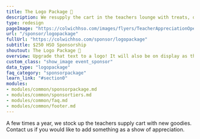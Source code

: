 ```yaml
---
title: The Logo Package 🌅
description: We resupply the cart in the teachers lounge with treats, drinks, supplies and more.
type: redesign
pageImage: "https://colwichhso.com/images/flyers/TeacherAppreciationOpenGraph.jpg"
url: "/sponsor/logopackage"
fullUrl: "https://colwichhso.com/sponsor/logopackage"
subtitle: $250 HSO Sponsorship
shoutout: The Logo Package 🌅
overview: Upgrade that text to a logo! It will also be on display as the main sponsor of one Carnival game or activity.
custom_class: "show_image event_sponsor"
data_type: "logopackage"
faq_category: "sponsorpackage"
learn_link: "#section0"
modules:
- modules/common/sponsorpackage.md
- modules/common/sponsortiers.md
- modules/common/faq.md
- modules/common/footer.md 
---
```

A few times a year, we stock up the teachers supply cart with new goodies. Contact us if you would like to add something as a show of appreciation.
